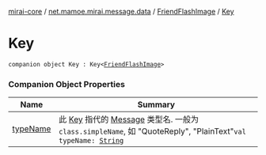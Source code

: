 [mirai-core](../../../index.md) / [net.mamoe.mirai.message.data](../../index.md) / [FriendFlashImage](../index.md) / [Key](./index.md)

# Key

`companion object Key : Key<`[`FriendFlashImage`](../index.md)`>`

### Companion Object Properties

| Name | Summary |
|---|---|
| [typeName](type-name.md) | 此 [Key](../../-message/-key/index.md) 指代的 [Message](../../-message/index.md) 类型名. 一般为 `class.simpleName`, 如 "QuoteReply", "PlainText"`val typeName: `[`String`](https://kotlinlang.org/api/latest/jvm/stdlib/kotlin/-string/index.html) |
